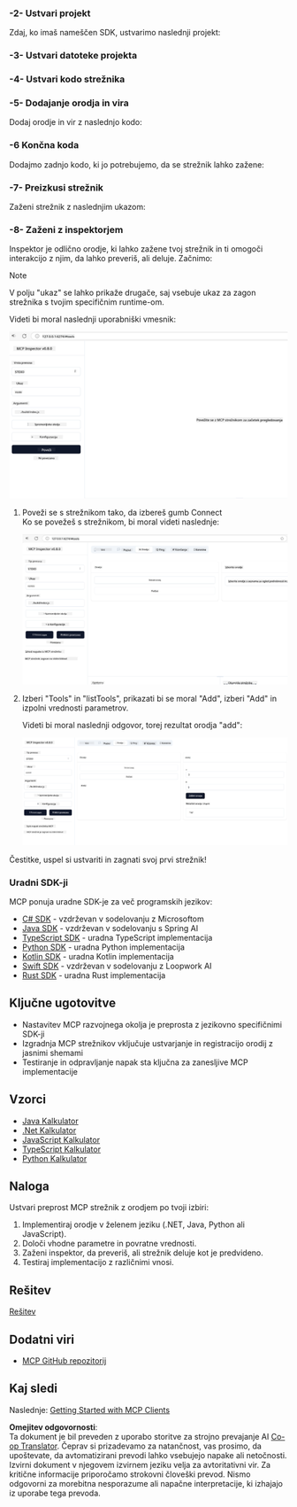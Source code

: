 <!--
CO_OP_TRANSLATOR_METADATA:
{
  "original_hash": "e650db55873b456296a9c620069e2f71",
  "translation_date": "2025-06-02T11:18:36+00:00",
  "source_file": "03-GettingStarted/01-first-server/README.md",
  "language_code": "sl"
}
-->
### -2- Ustvari projekt

Zdaj, ko imaš nameščen SDK, ustvarimo naslednji projekt:

### -3- Ustvari datoteke projekta

### -4- Ustvari kodo strežnika

### -5- Dodajanje orodja in vira

Dodaj orodje in vir z naslednjo kodo:

### -6 Končna koda

Dodajmo zadnjo kodo, ki jo potrebujemo, da se strežnik lahko zažene:

### -7- Preizkusi strežnik

Zaženi strežnik z naslednjim ukazom:

### -8- Zaženi z inspektorjem

Inspektor je odlično orodje, ki lahko zažene tvoj strežnik in ti omogoči interakcijo z njim, da lahko preveriš, ali deluje. Začnimo:

> [!NOTE]
> V polju "ukaz" se lahko prikaže drugače, saj vsebuje ukaz za zagon strežnika s tvojim specifičnim runtime-om.

Videti bi moral naslednji uporabniški vmesnik:

![Poveži](../../../../translated_images/connect.141db0b2bd05f096fb1dd91273771fd8b2469d6507656c3b0c9df4b3c5473929.sl.png)

1. Poveži se s strežnikom tako, da izbereš gumb Connect  
   Ko se povežeš s strežnikom, bi moral videti naslednje:

   ![Povezan](../../../../translated_images/connected.73d1e042c24075d386cacdd4ee7cd748c16364c277d814e646ff2f7b5eefde85.sl.png)

2. Izberi "Tools" in "listTools", prikazati bi se moral "Add", izberi "Add" in izpolni vrednosti parametrov.

   Videti bi moral naslednji odgovor, torej rezultat orodja "add":

   ![Rezultat izvajanja add](../../../../translated_images/ran-tool.a5a6ee878c1369ec1e379b81053395252a441799dbf23416c36ddf288faf8249.sl.png)

Čestitke, uspel si ustvariti in zagnati svoj prvi strežnik!

### Uradni SDK-ji

MCP ponuja uradne SDK-je za več programskih jezikov:
- [C# SDK](https://github.com/modelcontextprotocol/csharp-sdk) - vzdrževan v sodelovanju z Microsoftom
- [Java SDK](https://github.com/modelcontextprotocol/java-sdk) - vzdrževan v sodelovanju s Spring AI
- [TypeScript SDK](https://github.com/modelcontextprotocol/typescript-sdk) - uradna TypeScript implementacija
- [Python SDK](https://github.com/modelcontextprotocol/python-sdk) - uradna Python implementacija
- [Kotlin SDK](https://github.com/modelcontextprotocol/kotlin-sdk) - uradna Kotlin implementacija
- [Swift SDK](https://github.com/modelcontextprotocol/swift-sdk) - vzdrževan v sodelovanju z Loopwork AI
- [Rust SDK](https://github.com/modelcontextprotocol/rust-sdk) - uradna Rust implementacija

## Ključne ugotovitve

- Nastavitev MCP razvojnega okolja je preprosta z jezikovno specifičnimi SDK-ji
- Izgradnja MCP strežnikov vključuje ustvarjanje in registracijo orodij z jasnimi shemami
- Testiranje in odpravljanje napak sta ključna za zanesljive MCP implementacije

## Vzorci

- [Java Kalkulator](../samples/java/calculator/README.md)
- [.Net Kalkulator](../../../../03-GettingStarted/samples/csharp)
- [JavaScript Kalkulator](../samples/javascript/README.md)
- [TypeScript Kalkulator](../samples/typescript/README.md)
- [Python Kalkulator](../../../../03-GettingStarted/samples/python)

## Naloga

Ustvari preprost MCP strežnik z orodjem po tvoji izbiri:
1. Implementiraj orodje v želenem jeziku (.NET, Java, Python ali JavaScript).
2. Določi vhodne parametre in povratne vrednosti.
3. Zaženi inspektor, da preveriš, ali strežnik deluje kot je predvideno.
4. Testiraj implementacijo z različnimi vnosi.

## Rešitev

[Rešitev](./solution/README.md)

## Dodatni viri

- [MCP GitHub repozitorij](https://github.com/microsoft/mcp-for-beginners)

## Kaj sledi

Naslednje: [Getting Started with MCP Clients](/03-GettingStarted/02-client/README.md)

**Omejitev odgovornosti**:  
Ta dokument je bil preveden z uporabo storitve za strojno prevajanje AI [Co-op Translator](https://github.com/Azure/co-op-translator). Čeprav si prizadevamo za natančnost, vas prosimo, da upoštevate, da avtomatizirani prevodi lahko vsebujejo napake ali netočnosti. Izvirni dokument v njegovem izvirnem jeziku velja za avtoritativni vir. Za kritične informacije priporočamo strokovni človeški prevod. Nismo odgovorni za morebitna nesporazume ali napačne interpretacije, ki izhajajo iz uporabe tega prevoda.